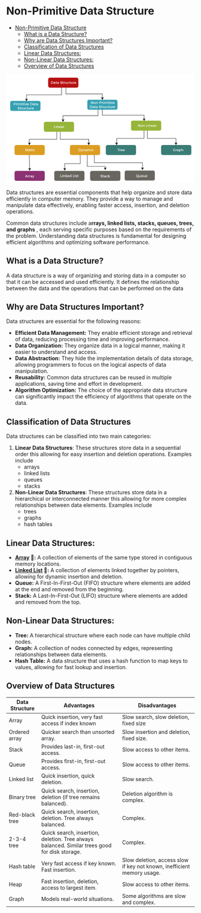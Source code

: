 # Non-Primitive Data Structure

<!-- TOC -->
* [Non-Primitive Data Structure](#non-primitive-data-structure)
  * [What is a Data Structure?](#what-is-a-data-structure)
  * [Why are Data Structures Important?](#why-are-data-structures-important)
  * [Classification of Data Structures](#classification-of-data-structures)
  * [Linear Data Structures:](#linear-data-structures)
  * [Non-Linear Data Structures:](#non-linear-data-structures)
  * [Overview of Data Structures](#overview-of-data-structures)
<!-- TOC -->

![img.png](../../resources/img/ds-diagram.png)

Data structures are essential components that help organize and store data efficiently in computer memory. They provide a way to manage and manipulate data effectively, enabling faster access, insertion, and deletion operations.

Common data structures include a**rrays, linked lists, stacks, queues, trees, and graphs** , each serving specific purposes based on the requirements of the problem. 
Understanding data structures is fundamental for designing efficient algorithms and optimizing software performance.

## What is a Data Structure?
A data structure is a way of organizing and storing data in a computer so that it can be accessed and used efficiently. It defines the relationship between the data and the operations that can be performed on the data

## Why are Data Structures Important?
Data structures are essential for the following reasons:

- **Efficient Data Management:** They enable efficient storage and retrieval of data, reducing processing time and improving performance.
- **Data Organization:** They organize data in a logical manner, making it easier to understand and access.
- **Data Abstraction:** They hide the implementation details of data storage, allowing programmers to focus on the logical aspects of data manipulation.
- **Reusability:** Common data structures can be reused in multiple applications, saving time and effort in development.
- **Algorithm Optimization:** The choice of the appropriate data structure can significantly impact the efficiency of algorithms that operate on the data.

## Classification of Data Structures
Data structures can be classified into two main categories:

1) **Linear Data Structures**: These structures store data in a sequential order this allowing for easy insertion and deletion operations. Examples include 
   - arrays
   - linked lists
   - queues
   - stacks
2) **Non-Linear Data Structures**: These structures store data in a hierarchical or interconnected manner this allowing for more complex relationships between data elements. Examples include 
   - trees
   - graphs 
   - hash tables

## Linear Data Structures:
- **[Array](_01_linear_data_structure/_01_array/README.md) 🔗:**  A collection of elements of the same type stored in contiguous memory locations.
- **[Linked List](_01_linear_data_structure/_02_linked_list/README.md) 🔗:** A collection of elements linked together by pointers, allowing for dynamic insertion and deletion.
- **Queue:** A First-In-First-Out (FIFO) structure where elements are added at the end and removed from the beginning.
- **Stack:** A Last-In-First-Out (LIFO) structure where elements are added and removed from the top.

## Non-Linear Data Structures:
- **Tree:** A hierarchical structure where each node can have multiple child nodes.
- **Graph:** A collection of nodes connected by edges, representing relationships between data elements.
- **Hash Table:** A data structure that uses a hash function to map keys to values, allowing for fast lookup and insertion.



## Overview of Data Structures

| Data Structure | Advantages                                                                                    | Disadvantages                                                          |
|----------------|-----------------------------------------------------------------------------------------------|------------------------------------------------------------------------|
| Array          | Quick insertion, very fast access if index known                                              | Slow search, slow deletion, fixed size                                 |
| Ordered array  | Quicker search than unsorted array.                                                           | Slow insertion and deletion, fixed size.                               |
| Stack          | Provides last-in, first-out access.                                                           | Slow access to other items.                                            |
| Queue          | Provides first-in, first-out access.                                                          | Slow access to other items.                                            |
| Linked list    | Quick insertion, quick deletion.                                                              | Slow search.                                                           |
| Binary tree    | Quick search, insertion, deletion (if tree remains balanced).                                 | Deletion algorithm is complex.                                         |
| Red-black tree | Quick search, insertion, deletion. Tree always balanced.                                      | Complex.                                                               |
| 2-3-4 tree     | Quick search, insertion, deletion. Tree always balanced. Similar trees good for disk storage. | Complex.                                                               |
| Hash table     | Very fast access if key known. Fast insertion.                                                | Slow deletion, access slow if key not known, inefficient memory usage. |
| Heap           | Fast insertion, deletion, access to largest item.                                             | Slow access to other items.                                            |
| Graph          | Models real-world situations.                                                                 | Some algorithms are slow and complex.                                  |
